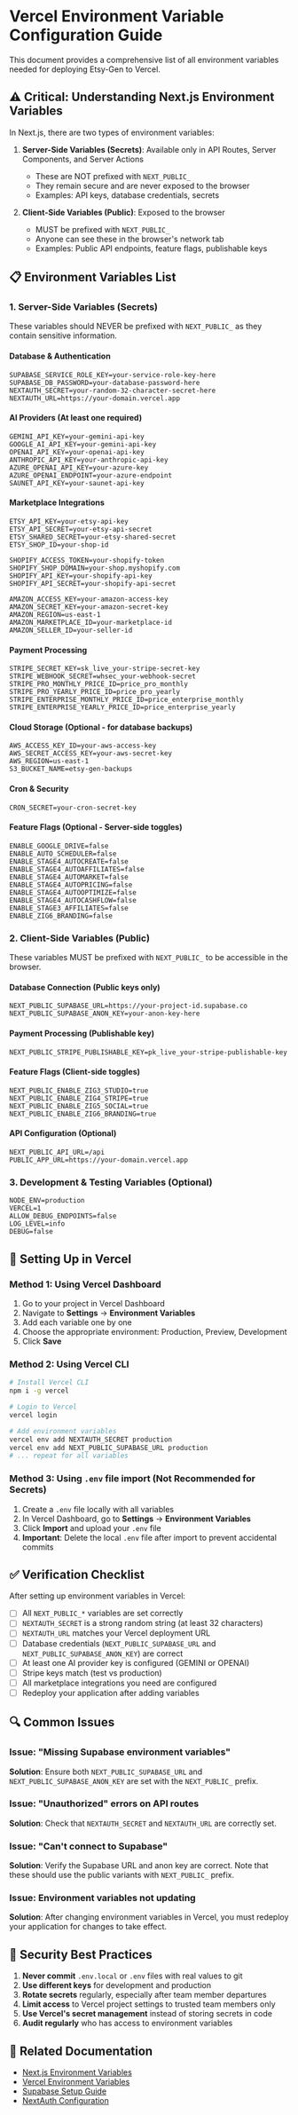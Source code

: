 # Vercel Environment Variable Configuration Guide

This document provides a comprehensive list of all environment variables needed for deploying Etsy-Gen to Vercel.

## ⚠️ Critical: Understanding Next.js Environment Variables

In Next.js, there are two types of environment variables:

1. **Server-Side Variables (Secrets)**: Available only in API Routes, Server Components, and Server Actions
   - These are NOT prefixed with `NEXT_PUBLIC_`
   - They remain secure and are never exposed to the browser
   - Examples: API keys, database credentials, secrets

2. **Client-Side Variables (Public)**: Exposed to the browser
   - MUST be prefixed with `NEXT_PUBLIC_`
   - Anyone can see these in the browser's network tab
   - Examples: Public API endpoints, feature flags, publishable keys

## 📋 Environment Variables List

### 1. Server-Side Variables (Secrets)

These variables should NEVER be prefixed with `NEXT_PUBLIC_` as they contain sensitive information.

#### Database & Authentication
```
SUPABASE_SERVICE_ROLE_KEY=your-service-role-key-here
SUPABASE_DB_PASSWORD=your-database-password-here
NEXTAUTH_SECRET=your-random-32-character-secret-here
NEXTAUTH_URL=https://your-domain.vercel.app
```

#### AI Providers (At least one required)
```
GEMINI_API_KEY=your-gemini-api-key
GOOGLE_AI_API_KEY=your-gemini-api-key
OPENAI_API_KEY=your-openai-api-key
ANTHROPIC_API_KEY=your-anthropic-api-key
AZURE_OPENAI_API_KEY=your-azure-key
AZURE_OPENAI_ENDPOINT=your-azure-endpoint
SAUNET_API_KEY=your-saunet-api-key
```

#### Marketplace Integrations
```
ETSY_API_KEY=your-etsy-api-key
ETSY_API_SECRET=your-etsy-api-secret
ETSY_SHARED_SECRET=your-etsy-shared-secret
ETSY_SHOP_ID=your-shop-id

SHOPIFY_ACCESS_TOKEN=your-shopify-token
SHOPIFY_SHOP_DOMAIN=your-shop.myshopify.com
SHOPIFY_API_KEY=your-shopify-api-key
SHOPIFY_API_SECRET=your-shopify-api-secret

AMAZON_ACCESS_KEY=your-amazon-access-key
AMAZON_SECRET_KEY=your-amazon-secret-key
AMAZON_REGION=us-east-1
AMAZON_MARKETPLACE_ID=your-marketplace-id
AMAZON_SELLER_ID=your-seller-id
```

#### Payment Processing
```
STRIPE_SECRET_KEY=sk_live_your-stripe-secret-key
STRIPE_WEBHOOK_SECRET=whsec_your-webhook-secret
STRIPE_PRO_MONTHLY_PRICE_ID=price_pro_monthly
STRIPE_PRO_YEARLY_PRICE_ID=price_pro_yearly
STRIPE_ENTERPRISE_MONTHLY_PRICE_ID=price_enterprise_monthly
STRIPE_ENTERPRISE_YEARLY_PRICE_ID=price_enterprise_yearly
```

#### Cloud Storage (Optional - for database backups)
```
AWS_ACCESS_KEY_ID=your-aws-access-key
AWS_SECRET_ACCESS_KEY=your-aws-secret-key
AWS_REGION=us-east-1
S3_BUCKET_NAME=etsy-gen-backups
```

#### Cron & Security
```
CRON_SECRET=your-cron-secret-key
```

#### Feature Flags (Optional - Server-side toggles)
```
ENABLE_GOOGLE_DRIVE=false
ENABLE_AUTO_SCHEDULER=false
ENABLE_STAGE4_AUTOCREATE=false
ENABLE_STAGE4_AUTOAFFILIATES=false
ENABLE_STAGE4_AUTOMARKET=false
ENABLE_STAGE4_AUTOPRICING=false
ENABLE_STAGE4_AUTOOPTIMIZE=false
ENABLE_STAGE4_AUTOCASHFLOW=false
ENABLE_STAGE3_AFFILIATES=false
ENABLE_ZIG6_BRANDING=false
```

### 2. Client-Side Variables (Public)

These variables MUST be prefixed with `NEXT_PUBLIC_` to be accessible in the browser.

#### Database Connection (Public keys only)
```
NEXT_PUBLIC_SUPABASE_URL=https://your-project-id.supabase.co
NEXT_PUBLIC_SUPABASE_ANON_KEY=your-anon-key-here
```

#### Payment Processing (Publishable key)
```
NEXT_PUBLIC_STRIPE_PUBLISHABLE_KEY=pk_live_your-stripe-publishable-key
```

#### Feature Flags (Client-side toggles)
```
NEXT_PUBLIC_ENABLE_ZIG3_STUDIO=true
NEXT_PUBLIC_ENABLE_ZIG4_STRIPE=true
NEXT_PUBLIC_ENABLE_ZIG5_SOCIAL=true
NEXT_PUBLIC_ENABLE_ZIG6_BRANDING=true
```

#### API Configuration (Optional)
```
NEXT_PUBLIC_API_URL=/api
PUBLIC_APP_URL=https://your-domain.vercel.app
```

### 3. Development & Testing Variables (Optional)

```
NODE_ENV=production
VERCEL=1
ALLOW_DEBUG_ENDPOINTS=false
LOG_LEVEL=info
DEBUG=false
```

## 🚀 Setting Up in Vercel

### Method 1: Using Vercel Dashboard

1. Go to your project in Vercel Dashboard
2. Navigate to **Settings** → **Environment Variables**
3. Add each variable one by one
4. Choose the appropriate environment: Production, Preview, Development
5. Click **Save**

### Method 2: Using Vercel CLI

```bash
# Install Vercel CLI
npm i -g vercel

# Login to Vercel
vercel login

# Add environment variables
vercel env add NEXTAUTH_SECRET production
vercel env add NEXT_PUBLIC_SUPABASE_URL production
# ... repeat for all variables
```

### Method 3: Using `.env` file import (Not Recommended for Secrets)

1. Create a `.env` file locally with all variables
2. In Vercel Dashboard, go to **Settings** → **Environment Variables**
3. Click **Import** and upload your `.env` file
4. **Important**: Delete the local `.env` file after import to prevent accidental commits

## ✅ Verification Checklist

After setting up environment variables in Vercel:

- [ ] All `NEXT_PUBLIC_*` variables are set correctly
- [ ] `NEXTAUTH_SECRET` is a strong random string (at least 32 characters)
- [ ] `NEXTAUTH_URL` matches your Vercel deployment URL
- [ ] Database credentials (`NEXT_PUBLIC_SUPABASE_URL` and `NEXT_PUBLIC_SUPABASE_ANON_KEY`) are correct
- [ ] At least one AI provider key is configured (GEMINI or OPENAI)
- [ ] Stripe keys match (test vs production)
- [ ] All marketplace integrations you need are configured
- [ ] Redeploy your application after adding variables

## 🔍 Common Issues

### Issue: "Missing Supabase environment variables"
**Solution**: Ensure both `NEXT_PUBLIC_SUPABASE_URL` and `NEXT_PUBLIC_SUPABASE_ANON_KEY` are set with the `NEXT_PUBLIC_` prefix.

### Issue: "Unauthorized" errors on API routes
**Solution**: Check that `NEXTAUTH_SECRET` and `NEXTAUTH_URL` are correctly set.

### Issue: "Can't connect to Supabase"
**Solution**: Verify the Supabase URL and anon key are correct. Note that these should use the public variants with `NEXT_PUBLIC_` prefix.

### Issue: Environment variables not updating
**Solution**: After changing environment variables in Vercel, you must redeploy your application for changes to take effect.

## 📝 Security Best Practices

1. **Never commit** `.env.local` or `.env` files with real values to git
2. **Use different keys** for development and production
3. **Rotate secrets** regularly, especially after team member departures
4. **Limit access** to Vercel project settings to trusted team members only
5. **Use Vercel's secret management** instead of storing secrets in code
6. **Audit regularly** who has access to environment variables

## 🔗 Related Documentation

- [Next.js Environment Variables](https://nextjs.org/docs/basic-features/environment-variables)
- [Vercel Environment Variables](https://vercel.com/docs/concepts/projects/environment-variables)
- [Supabase Setup Guide](https://supabase.com/docs)
- [NextAuth Configuration](https://next-auth.js.org/configuration/options)
